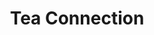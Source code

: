 ---
title: "Tea Connection"
url: /ciudad-autonoma-de-buenos-aires/tea-connection-avenida-federico-lacroze/
shop: té
---